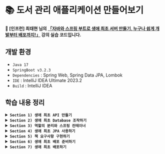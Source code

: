 # 📚 도서 관리 애플리케이션 만들어보기
#### 📣 [인프런] 최태현 님의 [「자바와 스프링 부트로 생애 최초 서버 만들기, 누구나 쉽게 개발부터 배포까지!」](https://inf.run/Hywa) 강의 실습 코드입니다.

## 개발 환경
* `Java 17`
* `SpringBoot v3.2.3`
* `Dependencies` : Spring Web, Spring Data JPA, Lombok
* `IDE` : IntelliJ IDEA Ultimate 2023.2
* `Build` : IntelliJ IDEA

## 학습 내용 정리

<details>
  
**<summary> `Section 1) 생애 최초 API 만들기` </summary>**
### ✔️ 스프링 프로젝트 시작하기
#### 스프링 프로젝트를 시작하는 첫 번째 방법
* 이미 만들어져 있는 스프링 프로젝트를 다운받아 IntelliJ를 통해 열기
* 다운로드가 완료되면, LibraryAppApplication 클래스를 찾아 실행 (경로 : src/main/java/패키지명/LibraryAppApplication.java)


#### 스프링 프로젝트를 시작하는 두 번째 방법
* [spring initializr](https://start.spring.io/) 이용하기
  ##### 1️⃣ 빌드 툴 설정
  ##### 2️⃣ 언어 선택
  ##### 3️⃣ 스프링 부트 버전 선택
  * 옆에 알파벳이 붙지 않은 가장 최신 버전 선택하기 ➡️ 알파벳이 붙어있다는 의미는 아직 개발 중이거나 테스트 중인 오픈베타버전으로 안정성이 떨어질 수 있음
  ##### 4️⃣ 프로젝트 메타 데이터 작성
  * Group : 프로젝트 그룹
  * Artifact : 최종 결과물의 이름
  * Name : 프로젝트 이름
  * Description : 프로젝트 설명
  * Package name : 패키지 이름
  * Packaging : 패키징 방법 (➡️ Spring Boot는 톰캣이 내장되어 있어 Jar 선택)
  * Java : 자바 버전
  ##### 5️⃣ 의존성 설정
  * 프로젝트에서 사용하는 라이브러리/프레임워크 설정
    * 📚 라이브러리 : 프로그래밍을 개발할 때 미리 만들어져 있는 기능을 가져다 사용하는 것
    * 📚 프레임워크 : 프로그래밍을 개발할 때 미리 만들어져 있는 구조에 코드를 가져다 끼워 넣는 것

  이렇게 설정을 모두 마쳤으면, Generate를 눌러 프로젝트를 만들어주자. 다운로드 된 압축 파일을 해제하고 적절한 위치로 옮겨 IntelliJ로 열어주면 된다 !

### ✔️ @SpringBootApplication과 서버
LibraryAppApplication 클래스를 살펴보자.

```java
@SpringBootApplication
public class LibraryAppApplication {
  public static void main(String[] args) {
    SpringApplication.run(LibraryAppApplication.class, args);
  }
}
```
* `@SpringBootApplication` : 스프링을 실행시키기 위해 필요한 다양한 설정들을 자동으로 해주는 애노테이션
* `class` : Java에서 모든 코드는 class 안에 있어야 하고, static 메서드인 main 메서드가 이 안에 존재
* `SpringApplication.run(LibraryAppApplication.class, args);` : 서버를 실행하는 코드

#### 🙋🏻 서버란 무엇일까?
* 어떠한 기능을 제공하는 프로그램
* 클라이언트로부터 요청을 받아 결과 반환

### ✔️ 클라이언트가 컴퓨터를 통해 서버에 요청하는 과정 알아보기
#### 🙋🏻 네트워크란 무엇일까? 
<p>네트워크를 이해하기 위해 A 부족과 B 부족이 존재하는 이세계를 생각해보자. </p>
<p>이세계는 주소 체계와 택배 시스템이 잘 발달되어 있어 주소를 통해 택배를 보낼 수 있다고 하자.</p>

```text
B부족 감자동 곰로 13번길 2에 사는 둘째  
```

<p>하지만 이렇게 복잡한 주소 체계는 외우기 어렵다 💦 '파란집에 사는 둘째'라고 더 간단하게 부를 수 있다.</p>

<p>이세계 뿐만 아니라 현실 세계도 마찬가지다 ! 현실 세계의 컴퓨터는 각각 고유 주소 (IP)를 가지고 있다. 그리고 택배 시스템처럼 인터넷이 잘 발달되어 있어 우리는 인터넷을 통해 데이터를 주고 받을 수 있다.</p>

```text
IP 244.66.51.9, port : 3000 
```
<p>여기서 port 번호는 '파란집에 사는 둘째'이고, IP는 자세한 주소를 나타낸다. </p>
<p>BUT, 우리는 인터넷에 접속할 때 일반적으로 IP 주소와 port 번호를 입력하지 않는다. 아래와 같이 도메인 이름을 입력하여 접속할 것이다. (➡️ DNS : Domain Name System)</p>

```text
spring.com:3000 
```

### ✔️ HTTP와 API란 무엇인가?!
#### 🙋🏻 HTTP는 무엇일까?
<p>우리는 택배를 보내려면 운송장이라는 표준이 있어야 한다.</p>

```text
내놓아라 파란집 둘째, 포션 빨강색 2개
```

* `내놓아라` : 운송장을 받는 사람에게 요청하는 **행위**
* `파란집` : 운송장이 가는 집
* `둘째` : 운송장을 받는 사람
* `포션` : 운송장을 받는 사람에게 원하는 **자원**
* `빨강색 2개` : 자원의 세부 조건

여기서 행위와 자원은 빨간집에 운송장을 보내기 전에 **약속**해야 한다.

<p>현실 세계에도 데이터를 받는 표준인 HTTP(HyperText Transfer Protocol)가 존재한다. </p>

#### 예시 1️⃣

  ```text
  GET /portion?color=red&count=2
  Host: spring.com:3000
  ```
  
  * `GET` : HTTP 요청을 받는 컴퓨터에게 요청하는 행위 (**HTTP Method**)
  * `/portion` : HTTP 요청을 받는 컴퓨터에게 원하는 자원 (**Path**)
  * `?`, `&` : 구분 기호
  * `color=red`, `count=2` : 자원의 세부 조건 (**Query String**)
  * `Host: spring.com:3000` : HTTP 요청을 받는 컴퓨터와 프로그램 정보

#### 예시 2️⃣

  ```text
  POST /oak/leather
  Host: spring.com:3000

  오크가죽정보
  ```
  
  * `POST` : HTTP 요청을 받는 컴퓨터에게 요청하는 행위 (**HTTP Method**)
  * `/oak/leather` : HTTP 요청을 받는 컴퓨터에게 원하는 자원 (**Path**)
  * `오크가죽정보` : 실제 저장할 오크 가죽 정보 (**Body**)
  * `Host: spring.com:3000` : HTTP 요청을 받는 컴퓨터와 프로그램 정보

  현실 세계에서도 마찬가지로 행위와 자원은 HTTP 요청을 보내기 전에 약속해야 한다.

#### 📚 정리
* 정보를 보내는 방법 2가지 존재 (➡️ Query String & Body)
  * `GET`(데이터 요청), `DELETE`(데이터 삭제) : Query String
  * `POST`(데이터 저장), `PUT`(데이터 수정) : Body

#### 🙋🏻 API(Application Programming Interface)는 무엇일까?
<p>클라이언트와 서버는 HTTP를 주고 받으며 기능을 수행하는데, 이때 정해진 규칙을 의미하는 API</p>

##### HTTP 요청 문법
* 첫째줄 : HTTP Method와 Path, (Query)를 작성하고 필요하다면 HTTP Version도 작성
* 둘째줄 : Header 영역으로, 어디로 보낼지 도메인 + 포트 번호로 Host 작성 (여러 줄 가능)
* Body가 있을 경우, 한 줄 띄우고 작성 (여러 줄 가능)

##### URL (Uniform Resource Locator)

```text
프로토콜://도메인(혹은 IP주소):포트번호/자원경로?쿼리(추가정보)
```

##### HTTP 응답
<p>우리는 HTTP 요청 방법에 대해 살펴보았다.</p>

#### 🙋🏻 그럼 들어온 요청에 대한 응답은 어떻게 하는 걸까?
* `서버` : 요청에 대한 응답을 제공하는 컴퓨터
  * ✨ **상태 코드**를 통해 응답
  * 응답시, Body에 추가 정보 담을 수 있음
  * HTTP 요청과 동일한 구조
    * 첫째줄 : 상태 코드
    * 둘째줄 : Header 영역 (여러 줄 가능)
    * Body가 있을 경우, 한 줄 띄우고 작성 (여러 줄 가능)   

* `클라이언트` : 요청을 한 컴퓨터

### ✔️ API 개발하고 테스트하기

<p>API를 개발하기 전에는 API 스펙을 살펴봐야 한다. </p>
<p>HTTP Method와 path를 결정하고, 데이터를 전달하기 위해 쿼리를 사용할 것인지 아니면 바디를 사용할 것인지, 결과는 어떤 형태로 줄 것인지를 고민해서 결정해야 한다.</p>

#### 1️⃣ GET API
  #### ➕ 덧셈 API
  * HTTP Method : `GET`
  * HTTP Path : `/add`
  * 쿼리 사용
    * `int number1`
    * `int number2`
  * 결과 반환
    * `int 쿼리로 들어온 두 숫자의 합`   

  #### 📍 Controller 
  * `@RestController` : 주어진 class를 Controller로 등록 (Controller : API의 진입 지점)
  * `@GetMapping(“/add”)` : 아래 함수를 HTTP Method가 `GET` 이고, HTTP path가 `/add`인 API로 지정
  * `@RequestParam` : 주어진 쿼리를 함수 파라미터로 넣음
    * 단일 타입으로 넣을 수도 있지만, request DTO를 생성하여 객체 넣기도 가능 (➡️ 이때 애노테이션 생략) 

#### 2️⃣  API
<p>HTTP Body 사용법 연습을 위해 곱셈 기능을 로 작성해보자. (원래  API는 어떤 값을 저장한다는 의미이기 때문에 적절한 방법은 아니다 😅)</p>
  
  #### ➕ 곱셈 API
  * HTTP Method : `POST`
  * HTTP Path : `/multiply`
  * HTTP Body (JSON)
    
    ```text
    {
      “number1”: 숫자,
      “number2”: 숫자
    }
    ```

    * JSON (**J**ava**S**cript **O**bject **N**otation)
      * 중괄호를 사용하여 `"key": "value"`로 표기하는 객체 표기법
      * 쉼표로 속성 구분
      * Java의 Map<Object, Object>와 유사
  * 결과 반환
    * `Body로 들어온 두 숫자의 곱`   

  #### 📍 Controller 
  * `@PostMapping(“/multiply”)` : 아래 함수를 HTTP Method가 `POST` 이고, HTTP path가 `/multiply`인 API로 지정
  * `@RequestBody` : HTTP Body로 들어오는 JSON을 파라미터로 넘긴 객체(DTO)로 변경
    * DTO에는 JSON의 key값이 명시되어야 하며, 각 속성은 key값과 동일하게, 타입도 value의 타입에 따라 작성 

### ✔️ 도서 관리 어플리케이션 API 개발
#### 주요 기능
* 👤 `사용자`
  * 도서관 사용자를 등록할 수 있습니다.
  * 등록된 사용자 목록을 조회할 수 있습니다.
  * 사용자의 이름을 변경할 수 있습니다.
  * 등록된 사용자를 삭제할 수 있습니다.
 
* 📖 `도서`
  * 도서관에 책을 등록 및 삭제할 수 있습니다.
  * 사용자는 등록된 도서를 대출/반납할 수 있습니다.
    * 다른 사용자가 대여 중인 책은 빌릴 수 없습니다.  

#### 📍 도서관 사용자 등록 
  #### 👤 유저 생성 API
  * HTTP Method : `POST`
  * HTTP Path : `/user`
  * HTTP Body (JSON)
  
    ```text
      {
        “name”: String (null X),
        “age”: Integer
      }
    ```
    * String : null 허용 ➡️ 검증 로직 필요
    * Integer : null 허용 (int : null 허용 X)
    
  * 결과 반환 X
    * `200 OK` 상태 코드

   
  #### 로직
   ##### 1️⃣ API 호출
   ##### 2️⃣ User 클래스의 인스턴스 생성
   ##### 3️⃣ 생성한 데이터 List에 저장

   ```java
      @RestController
      public class UserController {
        private final List<User> users = new ArrayList<>();

        @PostMapping("/user")
        public void saveUser(@RequestBody UserCreateRequest request) {
          User newUser = new User(request.getName(), request.getAge());
          users.add(newUser);
        }
      }
   ```

#### 📍 사용자 목록 조회
  #### 👤 유저 조회 API
  * HTTP Method : `GET`
  * HTTP Path : `/user`
  * 쿼리 : X (➡️ API 호출시, 전체 User 데이터를 줄 것이므로)
  * 결과 반환

    ```text
      [{
        “id”: Long,
        “name”: String (null X),
        “age”: Integer
      }, ...]
    ```
  ##### 🤔 어떻게 결과를 JSON으로 반환할 수 있을까?
  <p>파라미터로 넘기는 객체(DTO)에 getter가 있다면, Controller에서 객체를 반환시 JSON으로 응답이 가능하다. </p>
  
  ➡️ `@RestController`를 클래스에 붙여준 덕분에 가능한 일 !
  
  ##### 🤔 Id는 무엇일까?
  <p>Id란 데이터 별로 겹치지 않는 유일한 번호를 의미한다. API 스펙에 Id가 있다는 것은 User 별로 고유한 번호를 API 응답 결과로 반환하기 위함이다.</p>
  <p>여기서는 List에 담겨 있는 User의 순서를 Id로 설정하자.</p>

  #### 로직
   ##### 1️⃣ API 호출
   ##### 2️⃣ List로 저장된 유저 정보 반환

   ```java
        @GetMapping("/user")
        public List<UserResponse> getUsers() {
          List<UserResponse> responses = new ArrayList<>();
          for (int i = 0; i < users.size(); i++) {
            responses.add(new UserResponse(i + 1, users.get(i)));
          }
          return responses;
        }
   ```


### 📚 Section 1 학습 내용
#### 1️⃣ 스프링 프로젝트를 시작하고 실행할 수 있다.
#### 2️⃣ 네트워크, IP, 도메인, 포트, HTTP 요청과 응답 구조, 클라이언트 - 서버 구조, API와 같은 기반 지식을 배울 수 있었다.
#### 3️⃣ Spring Boot에서 GET API와 POST API를 만드는 방법에 대해 학습하였다.

#### ⚠️ 우리가 개발한 API의 문제점
<p>User 정보는 메모리에서만 유지되고 있기 때문에 서버를 재시작하면, User 정보가 날라간다 !</p>
<p>따라서 데이터가 날라가는 문제점을 해결하기 위해 DB를 사용해보자.</p>
 
</details>


<details>
  
**<summary> `Section 2) 생애 최초 Database 조작하기` </summary>**
### ✔️ Database와 MySQL
<p>지금까지 우리는 User 정보를 RAM (임시 기억 장치)에 저장했다. 그래서 서버가 종료되면, RAM에 있는 모든 정보가 사라져 User 정보가 날라갔다.</p>
<p>데이터가 날라가지 않도록 하기 위해 DISK (장기 기억 장치)에 정보를 저장할 수 있도록 해보자. 이럴 때 사용하는 것이 Database이다 !</p>

#### 📍 Database
<p>Database란, 데이터를 구조화 시켜 저장하는 장치이다. 대표적으로 RDB의 MySQL이 있다.</p>

  * RDB (Relational Database) : 데이터를 표처럼 구조화 시켜 저장 (예 : MySQL)
  * SQL (Structured Query Language) : 표처럼 구조화된 데이터를 조회하는 언어

<p>MySQL을 사용해 데이터에 접근해보자.</p>

### ✔️ MySQL에서 테이블 만들기
#### 📍 DDL (Data Definition Language)
  * 데이터베이스 만들기
  ```sql
  $> create database [데이터베이스 이름];
  ```

  * 데이터베이스 목록 보기
  ```sql
  $> show databases;
  ```

  * 데이터베이스 지우기
  ```sql
  $> drop databases [데이터베이스 이름];
  ```

  * 데이터베이스 접속하기
  ```sql
  $> use [데이터베이스 이름];
  ```

  * 테이블 목록 보기
  ```sql
  $> show tables;
  ```

  * 테이블 만들기
  ```sql
  $> create table [테이블 이름] ( 
  [필드1 이름] [타입] [부가조건], 
  [필드2 이름] [타입] [부가조건], 
  ...
  primary key ([필드이름]) 
  );
  ``` 

  * 테이블 제거하기
  ```sql
  $> drop table [테이블 이름];
  ```

#### 📍 MySQL 타입 살펴보기
  ##### 정수 타입
  * tinyint : 1byte
  * int : 4byte
  * bigint : 8byte
  
  ##### 실수 타입
  * double : 8byte
  * decimal(A, B) : 소수점을 B개 가지고 있는 전체 A자리 실수

  ##### 문자열 타입
  * char(A) : A글자가 들어갈 수 있는 고정된 문자열
  * varchar(A) : 최대 A글자가 들어갈 수 있는 문자열

  ##### 날짜, 시간 타입
  * date : `yyyy-MM-dd`
  * time : `HH:mm:ss`
  * datetime : `yyyy-MM-dd HH:mm:ss`

### ✔️ 테이블 데이터 조작하기
#### 📍 DML (Data Manipulation Language)
  * 데이터 삽입
  ```sql
  $> INSERT INTO [테이블 이름] (필드1이름, 필드2이름, ...) VALUES (값1, 값2, ...)
  ```

  * 데이터 조회
  ```sql
  $> SELECT * FROM [테이블 이름]; # * 대신 필드 이름 작성 가능
  ```

  ```sql
  # 특정 조건을 걸어 조회
  $> SELECT * FROM [테이블 이름] WHERE [조건];
  ```

  * 데이터 업데이트
  ```sql
  $> UPDATE [테이블 이름]
  SET 필드1이름=값, 필드2이름=값, ... WHERE [조건];
  # [조건]이 없으면, 모든 데이터 업데이트
  ```

  * 데이터 삭제
  ```sql
  $> DELETE FROM [테이블 이름] WHERE [조건];
  # [조건]이 없으면, 모든 데이터 삭제
  ```

### ✔️ Spring에서 Database 사용하기
#### 📍`application.yml` 파일 만들기
* `application.properties`에 DB 설정 정보 기입도 가능
  ```yml
  spring:
    datasource:
      url: "jdbc:mysql://localhost/library"
      username: "root"
      password: "1234"
      driver-class-name: com.mysql.cj.jdbc.Driver
  ```
  * url : 연결할 데이터베이스 주소
    * `jdbc:mysql://` : jdbc를 이용해 mysql 접근
    * `localhost` : 접근하려는 mysql은 localhost에 있음
    * `/library` : 접근하려는 데이터베이스는 library
  * username : mysql에 접근하기 위한 계정명
  * password : mysqp에 접근하기 위한 비밀번호
  * driver-class-name : 데이터베이스 접근시 사용할 프로그램 

#### 📍 유저 생성 API 리팩토링
  ##### 1️⃣ User 테이블 생성
  ##### 2️⃣ JdbcTemplate을 이용해 sql 날리기
  * JdbcTemplate을 final 변수를 만들고 생성자를 만들어두면, 스프링이 알아서 JdbcTemplate을 넣어줌
  ##### 3️⃣ sql을 문자열로 입력 후, 값이 들어갈 부분에 ? 넣기
  * ? 사용시, 유동적으로 값 변경 가능
  * 이 문자열을 JdbcTemplate의 update 메서드에 담음 (➡️ JdbcTemplate의 update 메서드는 insert, update, delete 쿼리에 적용 가능)  

#### 📍 유저 조회 API 리팩토링
  ```java
  jdbcTemplate.query(sql, RowMapper 구현 익명클래스)
  ```
  * query를 사용하면, select 쿼리를 날릴 수 있음
  * 구현 익명클래스 안에는 ResultSet에 getType("필드이름")을 사용해 실제 값을 가져올 수 있음
    * 익명클래스는 람다식을 이용하면 더 간단하게 표현 가능 !

### ✔️ 유저 업데이트 API, 삭제 API 개발과 테스트
#### 📍 도서관 사용자 이름 변경 
  #### 👤 유저 업데이트 API
  * HTTP Method : `PUT`
  * HTTP Path : `/user`
  * HTTP Body (JSON)
  
    ```text
      {
        "id": Long,
        "name": String
      }
    ```
    
  * 결과 반환 X
    * `200 OK` 상태 코드
   
  #### 로직
   ##### 1️⃣ API 호출
   ##### 2️⃣ UPDATE 쿼리를 통해 jdbcTemplate의 update 메서드에 넘겨줌

   ```java
      @RestController
      public class UserController {
        @PutMapping("/user")
        public void updateUser(@RequestBody UserUpdateRequest request) {
          String sql = "UPDATE user SET name = ? WHERE id = ?";
          jdbcTemplate.update(sql, request.getName(), request.getId());
      }
   ```

#### 📍 도서관 사용자 삭제 
  #### 👤 유저 삭제 API
  * HTTP Method : `DELETE`
  * HTTP Path : `/user`
  * 쿼리
    * 문자열 name (삭제할 사용자 이름) 
  * 결과 반환 X
    * `200 OK` 상태 코드
   
  #### 로직
   ##### 1️⃣ API 호출
   ##### 2️⃣ DELETE 쿼리를 통해 jdbcTemplate의 update 메서드에 넘겨줌

   ```java
      @RestController
      public class UserController {
        @DeleteMapping("/user")
        public void deleteUser(@RequestParam String name) {
          String sql = "DELETE FROM user WHERE name = ?";
          jdbcTemplate.update(sql, name);
      }
   ```

### ✔️ 유저 업데이트 API, 삭제 API 예외 처리하기
<p>존재하지 않는 유저를 업데이트나 삭제하려고 할 때, 예외가 발생하도록 수정해보자.</p>
  
   ```java
     String readSql = "SELECT * FROM user WHERE id = ?";
     boolean isUserNotExist = jdbcTemplate.query(readSql, (rs, rowNum) -> 0, request.getId()).isEmpty();
     if (isUserNotExist) {
       throw new IllegalArgumentException();
     }
   ```

  #### 로직
   ##### 1️⃣ id를 기준으로 유저가 존재하는지 확인하는 sql을 날려 DB 데이터 유무 체크 
   ##### 2️⃣ 있으면 다음 로직 수행, 없으면 예외 발생
   
### 📚 Section 2 학습 내용
#### 1️⃣ 데이터베이스를 통해 서버 재시작하면 데이터가 사라지는 문제를 해결할 수 있었다.
#### 2️⃣ SQL을 이용하여 MySQL 데이터베이스를 조작할 수 있다.
#### 3️⃣ 스프링 서버를 이용해 데이터베이스에 접근하고 데이터를 저장, 조회, 업데이트, 삭제할 수 있다.
#### 4️⃣ API 예외 상황을 이해하고 예외를 처리할 수 있다.

#### ⚠️ 우리가 개발한 API의 문제점
<p>한 클래스인 Controller가 많은 역할을 담당하며, 여러 비즈니스 로직이 통합되어 있다.</p>
<p>추가로 구현해야 할 요구사항이 늘어날수록 코드 수정은 복잡해질 것이다. 따라서 이런 문제를 어떻게 해결할 수 있을지 고민해보자.</p>
</details>


<details>
  
**<summary> `Section 3) 역할의 분리와 스프링 컨테이너` </summary>**
### ✔️ Clean Code의 중요성
<p>코드란, 요구사항을 표현하는 언어이다. 개발자의 중요한 업무 중 하나는 요구사항 구현을 위해 코드를 읽고 작성한다는 것이다.</p>
<p>여기서 핵심은 읽는다는 것이다 ! 다른 사람이 작성한 코드를 읽는 경우가 많고, 내가 오래 전에 작성한 기억나지 않는 코드를 읽을 때도 있다.</p>
<p>🌟 따라서 누구나 쉽게 코드를 읽고 이해할 수 있도록 클린 코드 작성은 중요하다 🌟</p>

#### 📍 Clean Code
<p>클린 코드 가이드 라인을 살펴보자.</p>

* 함수는 최대한 작게 만들고 한 가지 일만 수행하는 것이 좋다.
* 클래스는 작아야 하며 하나의 책임만을 가져야 한다.

<p>지금까지 작성한 Controller 클래스는 3가지 역할을 담당하고 있다.</p>

    1. API 진입 지점
    2. 예외 처리
    3. DB 통신

<p>♻️ Controller를 3단 분리 해보자</p>

### ✔️ Controller 3단 분리하기
#### 📍 Layered Architecture
<p>Controller, Service, Repository 각 클래스가 각자의 역할을 가지고 겹겹이 쌓인 구조</p>
  
  ##### Controller
  * 클라이언트의 요청 및 응답 처리
  * Service에게 요청에 대한 처리 전담
  
  ##### Service
  * 사용자 요구사항 처리
  * DB 정보 필요시, Repository에게 전담
  * Controller와 Repository 사이를 연결하는 역할
  
  ##### Repository
  * DB 관리 (연결, 해제, 자원 관리)
  * DB CRUD (Create, Read, Update, Delete) 작업 처리

### ✔️ UserController와 스프링 컨테이너
#### 📍 UserController
이전에 작성한 `UserController`를 살펴보면, 의아한 부분이 존재한다.

   ```java
    @RestController
    public class UserController {

     private final UserService userService;

     public UserController(JdbcTemplate jdbcTemplate) {
       this.userService = new UserService(jdbcTemplate);
     }

    }
   ```

  <p> 🙋🏻 현재 UserController에 존재하는 메서드를 API의 진입 지점으로 사용하고 있다. 상식적으로 클래스 안에 있는 함수를 사용하기 위해서 객체화 (인스턴스화)가 필요하다 !</p> 
  
    🤔 질문 1. UserController를 현재 객체화 하지 않고 있는데, 어떻게 API의 진입 지점으로 사용하는 것일까?

  
  <p> 🙋🏻 UserController의 생성자는 JdbcTemplate을 의존하고 있다. 하지만 우리는 JdbcTemplate에 대해 처리한 적이 없다 !</p>
  
     🤔 질문 2. UserController는 어떻게 JdbcTemplate을 가져오는 걸까?

#### 📍 `@RestController`  
<p>이 애노테이션은 UserController 클래스를 API의 진입 지점으로 만들어 줄 뿐만 아니라, 스프링 빈으로 등록 시켜준다. </p>

#### 🫛 스프링 빈
<p>우리가 스프링 부트로 만든 프로젝트를 실행하면, 서버가 동작하게 된다. 그러면 서버 내부에 거대한 컨테이너를 만들어준다. 그리고 컨테이너 안에는 클래스가 들어가게 되는데, 이 클래스를 스프링 빈이라고 부른다 !</p> 

<p>클래스가 들어갈 때, 이 빈을 식별할 수 있는 이름이나 타입과 함께 다양한 정보들을 함께 저장한다. 이때 인스턴스화도 함께 이루어지게 된다.</p>

<p>JdbcTemplate 역시 스프링 빈으로 등록되어 있기 때문에 스프링 컨테이너 내부에 존재하게 된다.</p>

#### 따라서 스프링 컨테이너는 `UserController`를 인스턴스화 할 때, `JdbcTemplate`을 컨테이너 내부에서 찾아서 가져올 수 있었던 것이다 ! 

     🤔 그럼 누가 JdbcTemplate을 스프링 빈으로 등록해준걸까?

<p>바로 build.gradle의 spring-boot-starter-data-jpa 의존성이 JdbcTemplate을 스프링 빈으로 미리 등록해준 것이다. </p>

   ```gradle
    dependencies {
      implementation 'org.springframework.boot:spring-boot-starter-data-jpa'
    }
   ```

<p>위의 내용을 정리해보자 ! 우리가 서버를 시작하게 되면 다음과 같은 일이 순차적으로 일어난다.</p>

    1. 스프링 컨테이너 시작
    2. 기본적으로 많은 스프링 빈이 컨테이너에 등록됨
    3. 개발자가 직접 설정해준 스프링 빈 등록
    4. 필요한 의존성 자동 설정

#### 🫛 Repository와 Service 스프링 빈 등록하기
<p>Repository와 Service를 스프링 빈으로 등록하는 방법은 아주 간단하다 !</p>

##### Repository 클래스는 `@Repository` 애노테이션을 클래스 위에 붙여주고, Service 클래스는 `@Service` 애노테이션을 클래스 위에 붙여주기만 하면 빈으로 등록이 된다. 

##### 그럼 이제 `Controller` 입장에서도 `Service`가 스프링 빈이니 굳이 직접 `new` 연산자를 통해 인스턴스화 해줄 필요가 없다 ! 컨테이너가 알아서 처리해줄 것이다.

##### 또한 `Repository`가 `JdbcTemplate`을 직접 가지고 있기 때문에 `Controller`는 `JdbcTemplate`를 가지고 있을 필요가 없어지게 된다. 그럼 `Controller`는 아래와 같이 변경될 것이다.

#### 📍 UserController
   ```java
    @RestController
    public class UserController {

     private final UserService userService;

     public UserController(UserService userService) {
       this.userService = userService;
     }

    }
   ```

#### `Controller` - `Service` - `Repository` 클래스가 스프링 빈으로 등록되는 과정을 정리해보자.
<p>스프링 서버가 시작되면,</p>

    1. 의존성에 의해 빈으로 등록된 JdbcTemplate이 스프링 컨테이너로 들어간다.
    2. JdbcTemplate의 의존성을 가진 UserRepository가 빈으로 등록된다.
    3. UserRepository를 의존하는 UserService가 빈으로 등록된다.
    4. UserService를 의존하는 UserController가 빈으로 등록된다.

#### 🤔 코드가 깔끔해진 것 같긴 한데 ... 스프링 컨테이너를 사용하는 이유에 대해 자세히 알아보자 !

### ✔️ 스프링 컨테이너
<p>아래와 같은 요구사항이 있다고 하자.</p>

> 책 이름을 메모리에 저장하는 API를 구현하라. Controller만 스프링 빈으로 등록하고 Service와 Repository는 스프링 빈이 아니어야 한다.

<p>우리는 먼저 Book 객체를 만들고 BookController, BookService, BookMemoryRepository를 만들 것이다. 그리고 BookMemoryRepository를 의존하는 BookService는 아래와 같이 객체를 생성할 것이다.</p>

#### 📍 BookService
   ```java
    public class BookService {
      private final BookMemoryRepository bookRepository = new BookMemoryRepository();
    }
   ```

<p>이제 Memory가 아닌 MySQL과 같은 DB를 사용하기로 요구사항이 변경되었다고 가정하자. 그리고 JdbcTemplate은 Repository가 바로 설정할 수 있다고 하자. 그럼 아래와 같은 일이 일어날 것이다.</p>

    1. BookMemoryRepository 대신 BookMySqlRepository가 새로 생길 것이다.
    2. Repository가 변경됨에 따라 BookService도 변경될 것이다.

#### 🤔 Repository의 역할만 변경하고 싶은데 Service 변경을 최소화할 수 있는 방법은 없을까?
  
  #### 📍 Java의 인터페이스
  <p>인터페이스를 도입하게 되면 코드는 아래와 같이 변경된다.</p>

  ##### 📍 BookService
  ```java
    public class BookService {
      private final BookRepository bookRepository = new BookMemoryRepository();
    }
   ```

  ##### 📍 BookRepository
  ```java
    public interface BookRepository {
      public void save(String bookName);
    }
   ```

  ##### 📍 BookMemoryRepository
  ```java
    public class BookMemoryRepository implements BookRepository {
      private final List<String> books = new ArrayList();

      @Override
      public void save(String bookName) {
        books.add(bookName);
      }

    }
   ```  

  ##### 📍 BookMySqlRepository
  ```java
    public class BookMySqlRepository implements BookRepository {
      private final List<String> books = new ArrayList();

      @Override
      public void save(String bookName) {
        // jdbcTemplate.....
      }

    }
   ```

<p>인터페이스의 도입으로 Service 코드 변경을 최소화 하였다 !</p>

##### 만약 Repository를 쓰는 Service 코드가 수백 개 클래스에 있다면, Repository 변경시 Service 코드를 하나하나 수정하는 것은 여전히 어려울 것이다 😢

#### 🤔 그렇다면 Repository를 변경하더라도 Service를 완전히 변경하지 않는 방법은 없을까?
<p>➡️ 이 고민에 대한 해결책이 바로 스프링 컨테이너이다 !</p>

#### 📍 제어의 역전(IoC, Inversion of Control)

> 스프링 컨테이너가 Service 대신 Repository를 인스턴스화 해주고, 그때 그때 알아서 어떤 Repository 클래스를 사용할지 결정해주는 방식

#### 📍 의존성 주입(DI, Dependency Injection)

> * 스프링 컨테이너가 Repository 클래스를 선택해서 Service에 넣어주는 과정
> * `@Primary` 애노테이션을 이용해 우선권 제어 가능

### ✔️ 스프링 컨테이너를 다루는 방법
<p>스프링 빈으로 등록하는 또다른 방법과 스프링 빈을 주입받는 방법을 살펴보자.</p>

#### 🫛 스프링 빈으로 등록하기
  ##### 📍`@Configuration`, `@Bean`
  > * `@Configuration` : 클래스에 붙여주는 애노테이션,  `@Bean`과 함께 사용
  > * `@Bean` : 메서드에 붙여주는 애노테이션, 해당 메서드에서 반환되는 객체를 스프링 빈으로 등록, 스프링 컨테이너가 필요한 의존성 주입 가능

  #### 🤔 우리는 앞서 `@Service`, `@Repository` 애노테이션을 붙여 스프링 빈으로 등록했는데 이 애노테이션은 언제 사용하는 걸까? `@Configuration` + `@Bean` 애노테이션은 또 언제 사용하는 걸까?
  
  <p>정리하면 아래와 같다.</p>
  
  > * `@Service`, `@Repository` : 개발자가 직접 만든 클래스를 스프링 빈으로 등록할 때
  > * `@Configuration` + `@Bean` : 외부 라이브러리나 프레임워크에 만들어져 있는 클래스를 스프링 빈으로 등록할 때
  
  ##### 📍 `@Component`
  > * 주어진 클래스를 컴포넌트로 간주
  > * 스프링 서버 시작할 때 컴포넌트 자동 감지
  > * Controller, Service, Repository가 모두 아니고 개발자가 직접 작성한 클래스를 스프링 빈으로 등록할 때 사용 
  > * `@RestController` / `@Service` / `@Repository` / `@Configuration` 모두 `@Component` 애노테이션을 가지고 있어 지금까지 스프링 서버 실행시 애노테이션이 자동 감지 되었던 것이다 😲

#### 🫛 스프링 빈 주입 받기
  <p>빈을 주입받는 방법은 3가지가 존재한다.</p>
  
  ##### 1️⃣ 생성자를 이용한 주입 방법 (권장)
  ##### 2️⃣ setter와 `@Autowired`
  ```java
    private JdbcTemplate jdbcTemplate;

    @Autowired // 스프링 컨테이너에 있는 스프링 빈을 찾아 setter에 넣어주는 애노테이션
    public void setJdbcTemplate(JdbcTemplate jdbcTemplate) {
      this.jdbcTemplate = jdbcTemplate;
    }
  ```
  
  ##### 3️⃣ 필드에 직접 `@Autowired` 사용
  ```java
    @Autowired
    private JdbcTemplate jdbcTemplate;
  ```

  ##### 📍 `@Qualifier`
  > * `@Primary` 애노테이션이 없는 상황에서 주입 받는 쪽이 특정 스프링 빈을 선택할 수 있게 해주는 애노테이션
  > * 스프링 빈을 사용하는 쪽과 스프링 빈을 등록하는 쪽 모두 사용 가능 ➡️ `@Qualifier` 애노테이션에 적어준 값이 같은 것끼리 연결

  #### 🤔 그렇다면 `@Primary`와 `@Qualifier` 애노테이션 중 누가 우선순위가 높을까?
  > 스프링 빈을 사용하는 쪽에서 직접 적어준 `@Qualifier`가 이긴다 !

### 📚 Section 3 학습 내용
#### 1️⃣ 클린코드의 중요성에 대해 이해하고, 기존 Controller 코드를 Layered Architecture로 분리했다.
#### 2️⃣ 스프링 컨테이너와 스프링 빈이 무엇인지 알아보고, 어떤 애노테이션을 통해 주입 받고 빈으로 등록할 수 있는지 학습하였다.
</details>


<details>
  
**<summary> `Section 4) 생애 최초 JPA 사용하기` </summary>**
### ✔️ 문자열 SQL 직접 사용의 한계
  <p>지금까지 우리는 데이터베이스에 접근하기 위해 Repository에 직접 SQL을 작성하였다. 하지만 이렇게 문자열로 작성하면 다음과 같은 문제가 발생할 수 있다.</p>

  ##### 1️⃣ 문자열을 직접 작성하기 때문에 오타가 날 수 있으며, 실수를 인지하는 시점이 느리다.
  ##### 2️⃣ 특정 데이터베이스에 종속적이기 때문에 데이터베이스 변경이 어려울 수 있다.
  ##### 3️⃣ 보통 테이블당 기본적으로 CRUD 쿼리를 작성하게 되는데, 단순 반복 작업이 많아지게 된다.
  ##### 4️⃣ 데이터베이스의 테이블과 객체는 패러다임이 다르다. (예 : 연관관계, 상속)

  <p>이런 어려움 속에서 등장한 것이 바로 JPA이다 !</p>

  #### 📍 JPA (Java Persistence API)
  > * 자바 진영의 ORM (Object-Relational Mapping) 기술 표준
  > * 객체와 관계형 데이터베이스의 테이블을 짝지어 데이터를 영구적으로 저장할 수 있도록 정한 Java 진영의 규칙
  > * Hibernate : JPA를 구현한 구현체, 내부적으로 JDBC 사용

### ✔️ 테이블에 대응되는 Entity Class 만들기
  <p>이제 User 테이블과 User 클래스를 매핑시켜보자 !</p>
  
  ##### 1️⃣ User 객체에 `@Entity` 애노테이션 붙이기
  > 🙋🏻 Entity란?
  > * 저장되고 관리되어야 하는 데이터
  > * 서버가 동작할 때 User 객체와 User 테이블을 같은 것으로 간주

  ##### 2️⃣ User 테이블에만 존재하는 id를 User 객체에 추가하기
  <p>현재 User 테이블은 id가 primary key이고, auto_increment가 적용되어 있다. 이 부분을 자바 코드에 적용하기위해 아래와 같은 애노테이션을 User 객체에 추가하자.</p> 
  
  > `@Id` : 이 필드를 primary key로 간주
  
  > `@GeneratedValue`
  > * primary key는 데이터베이스에서 자동으로 생성해주기 때문에 필요한 애노테이션
  > * 데이터베이스마다 다른 자동 생성 전략 (MySQL의 auto_increment는 IDENTITY 전략과 매칭 

  ##### ⚠️ JPA에 의해 테이블과 매핑된 객체는 기본 생성자 반드시 필요

  ##### 3️⃣ `@Column` 애노테이션 추가
  >* nullable : 필드에 null이 들어갈 수 있는지 여부
  >* length : 길이 제한
  >* name : 데이터베이스에서의 Column 이름 설정 (➡️ 필드 이름과 동일할 경우 생략 가능)
  
  #### 📍 User 객체
  ```java
    @Entity
    public class User {
        
      @Id
      @GeneratedValue(strategy = GenerationType.IDENTITY)
      private Long id = null;

      @Column(nullable = false, length = 20, name = "name")
      private String name;
      private Integer age;

      protected User() {}
      ...
    }
   ```  

  ##### 4️⃣ `application.yml`에 JPA 설정하기
  ```yml
    spring:
     jpa:
      hibernate:
        ddl-auto: none
      properties:
        hibernate:
          show_sql: true
          format_sql: true
          dialect: org.hibernate.dialect.MySQLDialect
   ```  
    
  * **`ddl-auto`** : 스프링이 시작할 때 DB에 있는 테이블을 어떻게 처리할 것인지에 대한 옵션
    * create : 기존 테이블이 있다면, 삭제 후 다시 생성
    * create-drop : 스프링이 종료될 때 테이블 삭제
    * update : 객체와 테이블이 다른 부분만 변경
    * validate : 객체와 테이블이 동일한지 확인
    * none : 아무런 조치 X

  * **`show_sql`** : JPA를 사용해 DB에 SQL을 날릴 때, SQL을 보여줄지 결정
  * **`format_sql`** : JPA를 사용해 DB에 SQL을 날릴 때, SQL 포맷팅 여부 결정
  * **`dialect`** : JPA가 알아서 DB끼리 다른 SQL 수정

### ✔️ Spring Data JPA를 이용해 자동으로 쿼리 날리기
  <p>이제 직접 SQL을 작성하지 않고 JPA를 이용하여 유저 생성/조회/업데이트 기능을 리팩토링해보자 !</p> 

  ##### 1️⃣ domain 계층에 JpaRepository를 상속 받는 UserRepository 인터페이스 생성
  ```java
    public interface UserRepository extends JpaRepository<User, Long> {
    }
   ``` 

  ##### 2️⃣ 서비스 코드에서 해당 UserRepository로 의존성 주입
  ##### 📍 UserService (유저 생성)
  ```java
    public void saveUser(UserCreateRequest request) {
      userRepository.save(new User(request.getName(), request.getAge()));
    }
  ``` 

  > * JpaRepository를 상속 받은 UserRepository에 내장되어 있는 save 메서드 사용
  > * User 객체 생성 후 실제 DB에 저장

  ##### 📍 UserService (유저 조회)
  ```java
    public List<UserResponse> getUsers() {
      return userRepository.findAll().stream()
              .map(user -> new UserResponse(user.getId(), user.getName(), user.getAge()))
              .collect(Collectors.toList());
    }
  ``` 

  > * JpaRepository를 상속 받은 UserRepository에 내장되어 있는 findAll 메서드 사용
  > * 모든 유저 데이터를 조회하는 SQL이 날라가고 List<User> 반환
  > * List<User>를 UserResponse로 변경하여 전달

  ##### 📍 UserService (유저 업데이트)
  ```java
    public void updateUser(UserUpdateRequest request) {
      User user = userRepository.findById(request.getId()).orElseThrow(IllegalArgumentException::new);
      user.updateName(request.getName());
    
      userRepository.save(user);
    }
  ``` 

  > * JpaRepository를 상속 받은 UserRepository에 내장되어 있는 findById 기능 사용
  > * id로 1개의 User 데이터를 가져오는 SQL이 날라가고 User 반환
  > * orElseThrow를 사용하여 User가 비어있는 경우 예외 발생
  > * User가 있다면 updateName이라는 메서드가 실행되고, save를 통해 업데이트 내용 저장

  #### 🤔 그럼 이렇게 메서드를 통해 쿼리 작성 없이 쿼리가 날라갈 수 있는 이유는 무엇일까?
  #### ➡️ JPA를 이용하는 Spring Data JPA가 자동으로 처리해준 것 !
  > Spring Data JPA : 복잡한 JPA 코드를 스프링과 함께 쉽게 사용할 수 있도록 도와주는 라이브러리

  <p>즉, 전체적인 구조를 살펴보면 Spring Data JPA가 JPA라는 규칙을 사용하는데 이 규칙은 Hibernate가 구현했고, Hibernate는 구현할 때 JDBC를 사용한다 !</p>

### ✔️ Spring Data JPA를 이용해 다양한 쿼리 작성하기
  <p>이제 삭제 기능을 Spring Data JPA로 변경해보자. 삭제는 요청으로 들어온 유저의 이름이 존재하는지 확인하고, 유저가 존재한다면 delete 쿼리를 날리고 없으면 예외를 날리게 된다.</p>
  
  ##### 📍 UserService (유저 삭제)
  ```java
    public void deleteUser(String name) {
      User user = userRepository.findByName(name).orElseThrow(IllegalArgumentException::new);
    
      userRepository.delete(user);
    }
  ```

  ##### 📍 UserRepository
  ```java
    public interface UserRepository extends JpaRepository<User, Long> {

      Optional<User> findByName(String name);
    }
  ```  

  > findByName
  > * 기본으로 제공하는 메서드가 아닌 직접 인터페이스에 정의한 메서드 (함수 이름만 작성하면, 알아서 SQL 조립)
  > * 이름을 기준으로 User 데이터를 조회하여 User 객체 반환 (User 정보가 없으면, null 반환)

  > delete
  > * 기본으로 제공해주는 메서드

  #### 📍 Spring Data JPA의 추가적인 쿼리 작성법
  <p>findByName처럼 우리가 일정한 규칙에 맞게 인터페이스에 정의하면 쿼리들을 제공해준다. 그 규칙들을 살펴보자. By 앞과 뒤에 어떤 단어가 들어가는지에 따라 쿼리를 마음껏 만들어낼 수 있다.</p>
  <p>By 앞에는 다음과 같은 구절이 들어갈 수 있다.</p>
  
  > * find : 1건을 가져옴, 객체나 Optional<타입> 반환
  > * findAll : 쿼리의 결과물이 N개인 경우 사용, List<타입> 반환
  > * exists : 쿼리 결과가 존재하는지 확인, boolean 타입 반환
  > * count : SQL의 결과 개수를 셈, long 타입 반환 

  <p>By 뒤에는 필드 이름이 들어간다. 조건이 여러개일 경우 And 혹은 Or로 조합될 수 있다.</p>
  
  > * GreaterThan : 초과
  > * GreaterThanEqual : 이상
  > * LessThan : 미만
  > * LessThanEqual : 이하
  > * Between : 사이에
  > * StartsWith : ~로 시작하는
  > * EndsWith : ~로 끝나는

### ✔️ 트랜잭션
  #### 🤔 트랜잭션이란 무엇일까? 한가지 예시를 통해 살펴보자.
  <p>인터넷 쇼핑몰 사이트를 운영한다고 가정하자. 물건을 주문하면 Service 계층에서는 다음과 같은 일을 처리한다.</p>
  
  > 결제가 완료되면,
  > 1. 주문 기록을 저장한다.
  > 2. 포인트를 올려준다.  
  > 3. 구매 기록을 저장한다.

  <p>물건을 주문하는 과정에서 주문 기록 저장과 포인트 저장까지는 성공했는데, 구매 기록을 저장하는 과정에서 에러가 발생해 저장이 성공적으로 이루어지지 않았다면 어떻게 될까?</p>
  <p>이런 문제를 해결하기 위해 '트랜잭션'이라는 개념이 등장한다 !</p>

  > 트랜잭션
  > * 여러 SQL을 사용해야 할 때 한 번에 성공시키거나, 하나라도 실패하면 모두 실패시키는 기능 
  > * 쪼갤 수 없는 업무의 최소 단위
  > * 모든 과정이 정상적으로 수행되었다면 `commit`, 하나라도 실패했다면 `rollback`

### ✔️ 트랜잭션 적용과 영속성 컨텍스트
  <p>Spring Data JPA에서 트랜잭션 적용은 대상 메서드에 @Transactional 애노테이션을 붙여주면 된다. 데이터 변경 없이 조회 기능만 있을 때 readOnly 옵션을 줄 수 있다.</p>
  
  > `readOnly` : 데이터 변경을 위한 불필요한 기능이 빠지게 되어 약간의 성능적 이점이 있음
  
  #### ⚠️ `@Transactional` 애노테이션은 Unchecked Exception에 대해서만 rollback이 일어난다 !

  #### 📍 영속성 컨텍스트
  > * 테이블과 매핑된 Entity 객체를 관리 및 보관
  > * 스프링에서는 트랜잭션을 사용하면 영속성 컨텍스트가 생겨나고, 트랜잭션이 종료되면 영속성 컨텍스트가 종료됨

  #### 📍 영속성 컨텍스트의 특징
  ##### 1️⃣ 변경 감지 (Dirty Check)
  > 영속성 컨텍스트 안에서 불러와진 Entity는 명시적으로 save를 해주지 않더라도 **알아서 변경을 감지**하여 저장할 수 있게 해줌
  
  ##### 2️⃣ 쓰기 지연
  > 트랜잭션이 commit 되는 시점에 SQL을 모아서 한 번에 처리하여 통신 횟수가 줄어듦
  
  ##### 3️⃣ 1차 캐싱
  > * Id를 기준으로 Entity를 기억
  > * 동일한 쿼리를 여러 번 실행할 때 최초 1회만 쿼리가 나가고 이후 영속성 컨텍스트가 보관하고 있는 데이터 활용
  > * 캐싱된 객체는 완전 동일함 

### 📚 Section 4 학습 내용
  #### 1️⃣ 문자열 SQL 직접 사용의 한계를 이해하고 해결책인 JPA, Hibernate, Spring Data JPA가 무엇인지 알게 되었다.
  
  #### 2️⃣ Spring Data JPA를 이용해 데이터를 생성, 조회, 수정, 삭제할 수 있다.

  #### 3️⃣ 트랜잭션의 필요성에 대해 이해하고, 스프링에서 트랜잭션을 제어하는 방법을 학습하였다.

  #### 4️⃣ 영속성 컨텍스트와 트랜잭션의 관계를 이해하고, 영속성 컨텍스트의 특징을 알아 보았다.
</details>

<details>
  
**<summary> `Section 5) 책 요구사항 구현하기` </summary>**
<p>지금까지 학습한 내용을 바탕으로 책을 등록하고 대출, 반납할 수 있는 기능을 만들어보자.</p>

### ✔️ 책 생성 API 개발하기
  #### 📍 API 스펙
  * HTTP Method : `POST`
  * HTTP Path : `/book`
  * HTTP Body (JSON)
      
      ```text
      {
        “name": String // 책 이름
      }
      ```
  * 결과 반환 X
    * `200 OK` 상태 코드

  #### 📍 개발하기
  ##### 1️⃣ 테이블 설계

  ```sql
  create table book(
    id bigint auto_increment,
    name varchar(255),
    primary key (id)
  );
```

  > **id**
  > * 모든 테이블에는 자동 증가하는 아이디 필요
  
  > **책 이름 최대 255자**
  > * JPA 사용시 `@Column` 애노테이션을 쓰게 되는데, 길이 제한 기본값이 255자 ➡️ `@Column` 생략 가능
  > * 문자열 필드는 최적화를 해야 하는 경우가 아니라면, 여유롭게 설정하는 것이 좋음 ➡️ 테이블의 스키마(DDL)를 바꾸는 일이 생각보다 어려울 수 있음
  
  ##### 2️⃣ JPA 객체 생성
  > book 테이블을 기반으로 Book 객체 만들기 (➡️ domain 객체)
  
  ##### 3️⃣ BookRepository / DTO / Controller / Service 생성

### ✔️ 책 대출 API 개발하기
  #### 📍 요구사항
  * 사용자는 책을 빌릴 수 있다.
    * 다른 사람이 대여 중인 책은 빌릴 수 없다.   

  #### 📍 API 스펙
  * HTTP Method : `POST`
  * HTTP Path : `/book/loan`
  * HTTP Body (JSON)
      
      ```text
      {
        “username": String
        “bookname": String      
      }
      ```
  * 결과 반환 X
    * `200 OK` 상태 코드

  #### 📍 개발하기
  ##### 1️⃣ 테이블 설계
  <p>어떤 유저가 어떤 책을 빌리고 반납했는지 확인할 수 있는 테이블 추가적으로 설계하기</p>

  ```sql
  create table user_loan_history(
    id bigint auto_increment,
    user_id bigint,
    book_name varchar(255),
    is_return tinyint(1),
    primary key (id)
  );
  ```

  > **id**
  > * 모든 테이블에는 자동 증가하는 아이디 필요

  > **user_id**
  > * 어떤 유저가 빌렸는지 알 수 있도록 유저 id 필드 생성

  > **book_name**
  > * 유저가 어떤 책을 빌렸는지 알 수 있도록 책 이름 필드 생성

  > **is_return**
  > * 유저가 빌린 책이 대출 중인지, 반납 완료했는지 확인하는 필드
  > * 값이 0이면 대출 중, 값이 1이면 반납 완료
  
  
  ##### 2️⃣ JPA 객체 생성
  > * user_loan_history 테이블을 기반으로 UserLoanHistory 객체 만들기 (➡️ domain 객체)
  > * tinyint형을 쓰고 있는 is_return 필드를 boolean에 매핑하게 되면, DB에 0이 들어갈 경우 false, 1이 들어갈 경우 true로 생각함
  
  ##### 3️⃣ UserLoanHistoryRepository / DTO / Controller / Service 생성
    1. Controler에서 API를 받아 HTTP 파싱 후, POST /book/loan으로 연결
    2. HTTP Body에 들어있는 JSON을 BookLoanRequest로 변경해주고, 그 정보를 BookService로 넘겨줌
    3. Service 계층에서는 Transactional을 관리해주고, repository 호출
      
      a. 책 정보 가져오기
      b. 대출 기록 정보를 확인해서 대출 중인지 확인
      c. 대출 중이라면 예외를 발생시키고, 그렇지 않다면 유저 정보 가져오기
      d. 유저 정보와 책 정보를 기반으로 대출 기록 생성

### ✔️ 책 반납 API 개발하기
  #### 📍 요구사항
  * 사용자는 책을 반납할 수 있다.

  #### 📍 API 스펙
  * HTTP Method : ` PUT`
  * HTTP Path : `/book/return`
  * HTTP Body (JSON)
      
      ```text
      {
        “username": String
        “bookname": String      
      }
      ```
  * 결과 반환 X
    * `200 OK` 상태 코드

  #### 📍 개발하기
  ##### 1️⃣ JPA 객체 생성
  > 대출 기능과 스펙이 동일하더라도 DTO가 다르면, 둘 중 하나의 기능에 변화가 생겼을 때 한 부분에만 코드 추가가 가능하면서 다른 한 쪽에 영향을 미치지 않음 ➡️ 스펙이 동일하더라도 다른 DTO 객체를 만들자 !
  
  ##### 2️⃣ Controller 생성
  
  ##### 3️⃣ Service 생성
    1. Controler에서 API를 받아 HTTP 파싱 후, POST /book/return으로 연결
    2. HTTP Body에 들어있는 JSON을 BookReturnRequest로 변경해주고, 그 정보를 BookService로 넘겨줌
    3. Service 계층에서는 Transactional을 관리해주고, repository 호출
      
      a. userName을 가지고 유저를 찾아서 userId를 가져옴
      b. userId와 bookName을 통해 대출 기록 확인
      c. 대출 기록 반납 처리 (➡️ isReturn을 true로 변경)

### ✔️ 객체지향적으로 개발하기
  #### 📍 대출 및 반납 기능
  > **현재**
  > * 객체끼리 직접 협업하는 것이 아닌 중간에 Service를 거치는 절차지향적인 방법으로 구성되어 있음

  #### 📍 개선하기
  <p>기존 코드를 JPA 연관관계를 활용하여 객체지향적인 방식으로 변경해보자.</p>

  > **같은 도메인 내에 있는 객체끼리 협업하도록 만들어보자.**
  > * 대출 : User만 가져와서 바로 대출 처리
  > * 반납 : User만 가져와서 바로 반납 처리

  <p>🙋🏻 코드 개선에 앞서 객체지향적 설계의 핵심 개념인 JPA 연관관계에 대해 살펴보자 !</p>

### ✔️ JPA 연관관계
  > * 두 도메인 (객체, 테이블)이 서로 논리적인 의미를 갖고 양쪽을 참조하는 관계
  > * 객체 지향 프로그램에서 객체들이 서로 연관관계를 맺는 방법과 RDB에서 테이블들이 연관관계를 맺는 방법은 다름 ➡️ 이 간극을 채워주기 위한 기술이 ORM이며, ORM 기술의 Java 표준 명세가 JPA !

  #### ⚠️ 연관관계 매핑 시 고려사항
  #### 1. 방향
  > * 객체는 참조용 필드를 가지고 있는 객체만 연관된 객체를 조회할 수 있으므로 방향이 존재한다.
  > * 양방향 : 두 객체가 서로 참조하는 관계
  > * 단방향 : 한 객체에서 다른 객체만 참조하는 관계  
  
  #### 2. 다중성
  > 연관관계는 다음과 같은 다중성이 존재한다.
  > * 일대일(1:1, OneToOne)
  > * 일대다(1:N, OneToMany)
  > * 다대일(N:1, ManyToOne)
  > * 다대다(N:M, ManyToMany) : 구조가 복잡하고, 테이블이 직관적으로 매핑되지 않아 사용 권장 ✖️

  > 예) 일대다 혹은 다대일의 경우, N쪽에 @ManyToOne 애노테이션을 붙여주고 관계를 맺는 객체를 선언해준다. 1쪽도 마찬가지로 @OneToMany 애노테이션을 붙여주고 관계를 맺는 객체를 선언해준다.
  
  #### 3. 연관관계의 주인
  > * 연관관계 관리 포인트는 외래 키인데, 양방향 관계를 맺으면 객체 서로가 외래 키를 가질 수 있게 된다. 따라서 두 객체 중 하나를 외래 키로 관리해야 한다. 여기서 **외래 키를 관리하는 객체**를 연관관계의 주인이라고 한다.  
  > * 연관관계 주인만이 데이터를 등록, 변경할 수 있으며 주인이 아닌 객체는 읽기만 가능하다.
  > * 연관관계의 주인이 아닌 객체는 mappedBy 속성을 통해 주인에게 매여있음을 표시해주어야 한다.
  
  #### 📍 cascade 옵션 & orphanRemoval 옵션
  ##### ☑️ cascade
  * 한 객체가 저장되거나 삭제될 때, 연결되어 있는 객체도 함께 저장되거나 삭제되는 기능

  ##### ☑️ orphanRemoval
  * 연관관계가 끊어진 데이터 자동 제거

### ✔️ 책 대출/반납 기능 리팩토링과 지연 로딩 
  <p>JPA에 있는 연관관계 옵션을 사용하여 최대한 도메인들끼리 직접 협력할 수 있도록 리팩토링해보자.</p>
  
  #### 📍 도메인 계층에 비즈니스 로직이 들어갔다
  * **책 대출** : `UserLoanHistory`를 `Service`에서 만들어 저장하는 것이 아닌 `User` 객체에서 책 대출 함수를 호출하고, 그 함수 안에서 List 형태의 `UserLoanHistory` 생성
  * **책 반납** : `User` 객체에서 책 이름을 받는 함수를 호출하고, List 형태의 `UserLoanHistory`에서 반납이 들어온 책 기록을 찾아 반납 처리

  ##### 😎 여기서 영속성 컨텍스트의 또다른 능력이 등장한다 !
  
  #### 📍 지연 로딩 (Lazy Loading)
  * 연결되어 있는 객체를 처음에 한번에 로딩하지 않고, 꼭 필요한 순간에 로딩
  * `@OneToMany`의 fetch 옵션 기본값인 LAZY (⬅️➡️ EAGER : 처음 데이터 로딩시 바로 가져옴)

  #### 🤔 연관관계를 사용하면 무엇이 좋을까?
  > 1. 각자의 역할에 집중 가능
  > 2. 코드 가독성 향상
  > 3. 테스트 코드 작성 용이  

  <p>지나친 연관관계 사용은</p>
  
  > 1. 성능상의 문제
  > 2. 도메인 간 복잡한 연결로 인해 시스템 파악의 어려움
  > 3. 하나의 수정이 다른 곳까지 영향을 주게 됨 

  #### 따라서 비즈니스 및 기술적 요구사항, 도메인 아키텍처 등 여러 부분을 고민해보고 사용하자 !

### 📚 Section 5 학습 내용
#### 1️⃣ 객체지향적 설계를 위해 연관관계를 이해하고, 연관관계의 다양한 옵션을 살펴보았다.
#### 2️⃣ JPA에서 연관관계를 매핑하는 방법에 대해 학습하고, 연관관계 사용 유무에 따른 차이점을 비교해보았다.
</details>


<details>
  
**<summary> `Section 6) 생애 최초 배포 준비하기` </summary>**
### ✔️ 배포란?
  > 최종 사용자에게 SW를 전달하는 과정으로, 우리 컴퓨터 ➡️ 전용 컴퓨터로 코드를 옮길 수 있는 환경을 제공하고 실제 코드를 옮기는 행위
  > * 전용 컴퓨터 : 네이버나 구글 등에서 다양한 컴퓨팅 서비스를 제공하지만, 대부분 아마존 AWS(Amazon Web Service) 사용
  > * 서버용 컴퓨터 선택시, 운영체제도 함께 선택  

### ✔️ profile과 H2 DB
  #### 📍 profile
  > 똑같은 서버 코드를 실행시키지만, 실행될 때의 설정을 다르게 하고 싶을 때 사용 (➡️ application.yml을 통해 설정)

  #### 📍 H2 DB
  > * 경랑 데이터베이스로, 개발 단계에서 많이 사용
  > * Disk가 아닌 Memory에 데이터 저장 ➡️ 데이터 휘발 (ddl-auto 옵션을 create로 주면 테이블을 신경 쓰지 않고 코드에만 집중 가능)


</details>


<details>
  
**<summary> `Section 7) 생애 최초 배포하기` </summary>**

</details>
